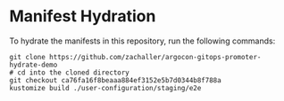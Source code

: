 # Manifest Hydration

To hydrate the manifests in this repository, run the following commands:

```shell
git clone https://github.com/zachaller/argocon-gitops-promoter-hydrate-demo
# cd into the cloned directory
git checkout ca76fa16f8beaaa884ef3152e5b7d0344b8f788a
kustomize build ./user-configuration/staging/e2e
```
